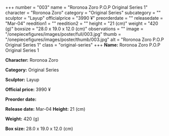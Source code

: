 +++
number = "003"
name = "Roronoa Zoro P.O.P Original Series 1"
character = "Roronoa Zoro"
category = "Original Series"
subcategory = ""
sculptor = "Layup"
officialprice = "3990 ¥"
preorderdate = ""
releasedate = "Mar-04"
reedition1 = ""
reedition2 = ""
height = "21 (cm)"
weight = "420 (g)"
boxsize = "28.0 x 19.0 x 12.0 (cm)"
observations = ""
image = "/onepiecefigures/images/poster/full/003.jpg"
thumb = "/onepiecefigures/images/poster/thumb/003.jpg"
alt = "Roronoa Zoro P.O.P Original Series 1"
class = "original-series"
+++
**Name:** Roronoa Zoro P.O.P Original Series 1

**Character:** Roronoa Zoro

**Category:** Original Series 

**Sculptor:** Layup

**Official price:** 3990 ¥

**Preorder date:** 

**Release date:** Mar-04
**Height:** 21 (cm)

**Weight:** 420 (g)

**Box size:** 28.0 x 19.0 x 12.0 (cm)

